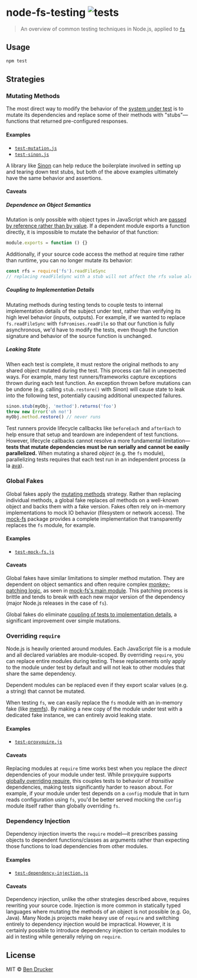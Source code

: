 # node-fs-testing ![tests](https://github.com/bendrucker/node-fs-testing/workflows/tests/badge.svg?branch=master)

> An overview of common testing techniques in Node.js, applied to [`fs`](https://nodejs.org/api/fs.html)

## Usage

```sh
npm test
```

## Strategies

### Mutating Methods

The most direct way to modify the behavior of the [system under test](http://xunitpatterns.com/SUT.html) is to mutate its dependencies and replace some of their methods with "stubs"—functions that returned pre-configured responses.

#### Examples

* [`test-mutation.js`](test-mutation.js)
* [`test-sinon.js`](test-sinon.js)

A library like [Sinon](https://sinonjs.org) can help reduce the boilerplate involved in setting up and tearing down test stubs, but both of the above examples ultimately have the same behavior and assertions.

#### Caveats

##### Dependence on Object Semantics

Mutation is only possible with object types in JavaScript which are [passed by reference rather than by value](https://codeburst.io/explaining-value-vs-reference-in-javascript-647a975e12a0). If a dependent module exports a function directly, it is impossible to mutate the behavior of that function:

```js
module.exports = function () {}
```

Additionally, if your source code access the method at require time rather than runtime, you can no longer mutate its behavior:

```js
const rfs = require('fs').readFileSync
// replacing readFileSync with a stub will not affect the rfs value already assigned
```

##### Coupling to Implementation Details

Mutating methods during testing tends to couple tests to internal implementation details of the subject under test, rather than verifying its high level behavior (inputs, outputs). For example, if we wanted to replace `fs.readFileSync` with `fsPromises.readFile` so that our function is fully asynchronous, we'd have to modify the tests, even though the function signature and behavior of the source function is unchanged.

##### Leaking State

When each test is complete, it must restore the original methods to any shared object mutated during the test. This process can fail in unexpected ways. For example, many test runners/frameworks capture exceptions thrown during each test function. An exception thrown before mutations can be undone (e.g. calling `stub.restore()` with Sinon) will cause state to leak into the following test, potentially causing additional unexpected failures. 

```js
sinon.stub(myObj, 'method').returns('foo')
throw new Error('oh no!')
myObj.method.restore() // never runs
```

Test runners provide lifecycle callbacks like `beforeEach` and `afterEach` to help ensure that setup and teardown are independent of test functions. However, lifecycle callbacks cannot resolve a more fundamental limitation—**tests that mutate dependencies must be run serially and cannot be easily parallelized.** When mutating a shared _object_ (e.g. the `fs` module), parallelizing tests requires that each test run in an independent process (a la [ava](https://github.com/avajs/ava)). 

### Global Fakes

Global fakes apply the [mutating methods](#mutating-methods) strategy. Rather than replacing individual methods, a global fake replaces _all_ methods on a well-known object and backs them with a fake version. Fakes often rely on in-memory implementations to mock IO behavior (filesystem or network access). The [mock-fs](https://github.com/tschaub/mock-fs) package provides a complete implementation that transparently replaces the `fs` module, for example.

#### Examples

* [`test-mock-fs.js`](test-mock-fs.js)

#### Caveats

Global fakes have similar limitations to simpler method mutation. They are dependent on object semantics and often require complex [monkey-patching logic](https://en.wikipedia.org/wiki/Monkey_patch#Definitions), as seen in [mock-fs's main module](https://github.com/tschaub/mock-fs/blob/master/lib/index.js). This patching process is brittle and tends to break with each new major version of the dependency (major Node.js releases in the case of `fs`).

Global fakes do eliminate [coupling of tests to implementation details](#coupling-to-implementation-details), a significant improvement over simple mutations.

### Overriding `require`

Node.js is heavily oriented around modules. Each JavaScript file is a module and all declared variables are module-scoped. By overriding `require`, you can replace entire modules during testing. These replacements only apply to the module under test by default and will not leak to other modules that share the same dependency.

Dependent modules can be replaced even if they export scalar values (e.g. a string) that cannot be mutated.

When testing `fs`, we can easily replace the `fs` module with an in-memory fake (like [memfs](https://github.com/streamich/memfs)). By making a new copy of the module under test with a dedicated fake instance, we can entirely avoid leaking state.

#### Examples

* [`test-proxyquire.js`](test-proxyquire.js)

#### Caveats

Replacing modules at `require` time works best when you replace the _direct_ dependencies of your module under test. While proxyquire supports [globally overriding require](https://github.com/thlorenz/proxyquire#globally-override-require), this couples tests to behavior of _transitive_ dependencies, making tests significantly harder to reason about. For example, if your module under test depends on a `config` module that in turn reads configuration using `fs`, you'd be better served mocking the `config` module itself rather than globally overriding `fs`.

### Dependency Injection

Dependency injection inverts the `require` model—it prescribes passing objects to dependent functions/classes as arguments rather than expecting those functions to load dependencies from other modules. 

#### Examples

* [`test-dependency-injection.js`](test-dependency-injection.js)

#### Caveats

Dependency injection, unlike the other strategies described above, requires rewriting your source code. Injection is more common in statically typed languages where mutating the methods of an object is not possible (e.g. Go, Java). Many Node.js projects make heavy use of `require` and switching entirely to dependency injection would be impractical. However, it is certainly possible to introduce dependency injection to certain modules to aid in testing while generally relying on `require`.

## License

MIT © [Ben Drucker](http://bendrucker.me)
